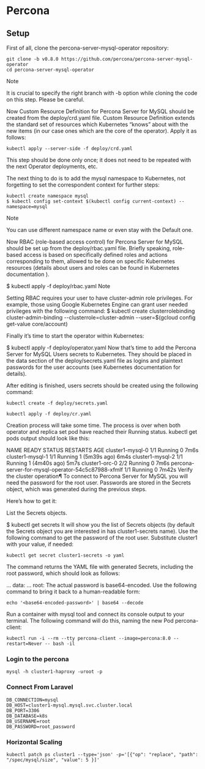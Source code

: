 # Percona

## Setup
First of all, clone the percona-server-mysql-operator repository:
```shell
git clone -b v0.8.0 https://github.com/percona/percona-server-mysql-operator
cd percona-server-mysql-operator
```
Note

It is crucial to specify the right branch with -b option while cloning the code on this step. Please be careful.

Now Custom Resource Definition for Percona Server for MySQL should be created from the deploy/crd.yaml file. Custom Resource Definition extends the standard set of resources which Kubernetes “knows” about with the new items (in our case ones which are the core of the operator). Apply it  as follows:


```shell
kubectl apply --server-side -f deploy/crd.yaml
```
This step should be done only once; it does not need to be repeated with the next Operator deployments, etc.

The next thing to do is to add the mysql namespace to Kubernetes, not forgetting to set the correspondent context for further steps:


```shell
kubectl create namespace mysql
$ kubectl config set-context $(kubectl config current-context) --namespace=mysql
```
Note

You can use different namespace name or even stay with the Default one.

Now RBAC (role-based access control) for Percona Server for MySQL should be set up from the deploy/rbac.yaml file. Briefly speaking, role-based access is based on specifically defined roles and actions corresponding to them, allowed to be done on specific Kubernetes resources (details about users and roles can be found in Kubernetes documentation ).


$ kubectl apply -f deploy/rbac.yaml
Note

Setting RBAC requires your user to have cluster-admin role privileges. For example, those using Google Kubernetes Engine can grant user needed privileges with the following command: $ kubectl create clusterrolebinding cluster-admin-binding --clusterrole=cluster-admin --user=$(gcloud config get-value core/account)

Finally it’s time to start the operator within Kubernetes:


$ kubectl apply -f deploy/operator.yaml
Now that’s time to add the Percona Server for MySQL Users secrets to Kubernetes. They should be placed in the data section of the deploy/secrets.yaml file as logins and plaintext passwords for the user accounts (see Kubernetes documentation  for details).

After editing is finished, users secrets should be created using the following command:


```shell
kubectl create -f deploy/secrets.yaml
````


```shell
kubectl apply -f deploy/cr.yaml
```
Creation process will take some time. The process is over when both operator and replica set pod have reached their Running status. kubectl get pods output should look like this:

NAME                                                 READY   STATUS    RESTARTS        AGE
cluster1-mysql-0                                     1/1     Running   0               7m6s
cluster1-mysql-1                                     1/1     Running   1 (5m39s ago)   6m4s
cluster1-mysql-2                                     1/1     Running   1 (4m40s ago)   5m7s
cluster1-orc-0                                       2/2     Running   0               7m6s
percona-server-for-mysql-operator-54c5c87988-xfmlf   1/1     Running   0               7m42s
Verify the cluster operation¶
To connect to Percona Server for MySQL you will need the password for the root user. Passwords are stored in the Secrets  object, which was generated during the previous steps.

Here’s how to get it:

List the Secrets objects.


$ kubectl get secrets
It will show you the list of Secrets objects (by default the Secrets object you are interested in has cluster1-secrets name).
Use the following command to get the password of the root user. Substitute cluster1 with your value, if needed:


```shell
kubectl get secret cluster1-secrets -o yaml
```
The command returns the YAML file with generated Secrets, including the root password, which should look as follows:

...
data:
...
root: <base64-encoded-password>
The actual password is base64-encoded. Use the following command to bring it back to a human-readable form:


```shell
echo '<base64-encoded-password>' | base64 --decode
```
Run a container with mysql tool and connect its console output to your terminal. The following command will do this, naming the new Pod percona-client:


```shell
kubectl run -i --rm --tty percona-client --image=percona:8.0 --restart=Never -- bash -il
```

### Login to the percona

```shell
mysql -h cluster1-haproxy -uroot -p
```

### Connect From Laravel
```dotenv
DB_CONNECTION=mysql
DB_HOST=cluster1-mysql.mysql.svc.cluster.local
DB_PORT=3306
DB_DATABASE=k8s
DB_USERNAME=root
DB_PASSWORD=root_password
```
### Horizontal Scaling
```shell
kubectl patch ps cluster1 --type='json' -p='[{"op": "replace", "path": "/spec/mysql/size", "value": 5 }]'
```
